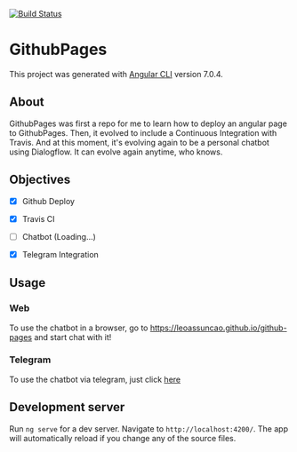 [![Build Status](https://travis-ci.org/leoassuncao/github-pages.svg?branch=master)](https://travis-ci.org/leoassuncao/github-pages)

# GithubPages

This project was generated with [Angular CLI](https://github.com/angular/angular-cli) version 7.0.4.

## About

GithubPages was first a repo for me to learn how to deploy an angular page to GithubPages. Then, it evolved to include a Continuous Integration with Travis. And at this moment, it's evolving again to be a personal chatbot using Dialogflow. It can evolve again anytime, who knows.

## Objectives 

   - [x] Github Deploy
   - [x] Travis CI
   - [ ] Chatbot (Loading...)
   - [x] Telegram Integration


## Usage
  
  ### Web
  
  To use the chatbot in a browser, go to https://leoassuncao.github.io/github-pages and start chat with it!
  
  ### Telegram
  
  To use the chatbot via telegram, just click [here](t.me/cleochatbot "Cleo Chat Bot")
## Development server

Run `ng serve` for a dev server. Navigate to `http://localhost:4200/`. The app will automatically reload if you change any of the source files.


